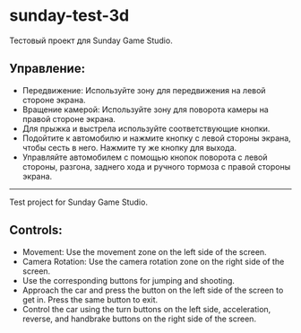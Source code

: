 # sunday-test-3d

Тестовый проект для Sunday Game Studio.

## Управление:
* Передвижение: Используйте зону для передвижения на левой стороне экрана.
* Вращение камерой: Используйте зону для поворота камеры на правой стороне экрана.
* Для прыжка и выстрела используйте соответствующие кнопки.
* Подойтите к автомобилю и нажмите кнопку с левой стороны экрана, чтобы сесть в него. Нажмите ту же кнопку для выхода.
* Управляйте автомобилем с помощью кнопок поворота с левой стороны, разгона, заднего хода и ручного тормоза с правой стороны экрана.


----------------------------------------------

Test project for Sunday Game Studio.

## Controls:
* Movement: Use the movement zone on the left side of the screen.
* Camera Rotation: Use the camera rotation zone on the right side of the screen.
* Use the corresponding buttons for jumping and shooting.
* Approach the car and press the button on the left side of the screen to get in. Press the same button to exit.
* Control the car using the turn buttons on the left side, acceleration, reverse, and handbrake buttons on the right side of the screen.
